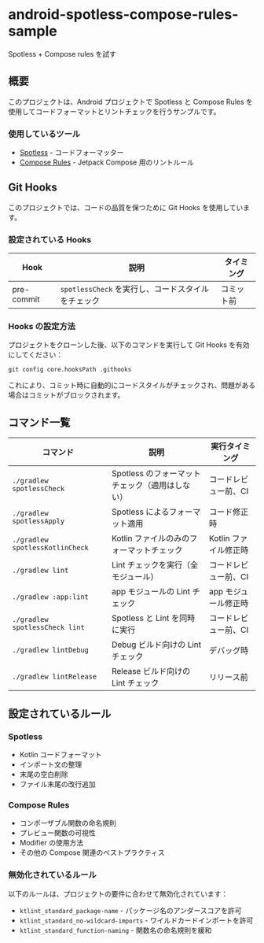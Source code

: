 # android-spotless-compose-rules-sample

Spotless + Compose rules を試す

## 概要

このプロジェクトは、Android プロジェクトで Spotless と Compose Rules を使用してコードフォーマットとリントチェックを行うサンプルです。

### 使用しているツール

-   [Spotless](https://github.com/diffplug/spotless) - コードフォーマッター
-   [Compose Rules](https://github.com/mrmans0n/compose-rules) - Jetpack Compose 用のリントルール

## Git Hooks

このプロジェクトでは、コードの品質を保つために Git Hooks を使用しています。

### 設定されている Hooks

| Hook       | 説明                                               | タイミング |
| ---------- | -------------------------------------------------- | ---------- |
| pre-commit | `spotlessCheck` を実行し、コードスタイルをチェック | コミット前 |

### Hooks の設定方法

プロジェクトをクローンした後、以下のコマンドを実行して Git Hooks を有効にしてください：

```shell
git config core.hooksPath .githooks
```

これにより、コミット時に自動的にコードスタイルがチェックされ、問題がある場合はコミットがブロックされます。

## コマンド一覧

| コマンド                        | 説明                                            | 実行タイミング        |
| ------------------------------- | ----------------------------------------------- | --------------------- |
| `./gradlew spotlessCheck`       | Spotless のフォーマットチェック（適用はしない） | コードレビュー前、CI  |
| `./gradlew spotlessApply`       | Spotless によるフォーマット適用                 | コード修正時          |
| `./gradlew spotlessKotlinCheck` | Kotlin ファイルのみのフォーマットチェック       | Kotlin ファイル修正時 |
| `./gradlew lint`                | Lint チェックを実行（全モジュール）             | コードレビュー前、CI  |
| `./gradlew :app:lint`           | app モジュールの Lint チェック                  | app モジュール修正時  |
| `./gradlew spotlessCheck lint`  | Spotless と Lint を同時に実行                   | コードレビュー前、CI  |
| `./gradlew lintDebug`           | Debug ビルド向けの Lint チェック                | デバッグ時            |
| `./gradlew lintRelease`         | Release ビルド向けの Lint チェック              | リリース前            |

## 設定されているルール

### Spotless

-   Kotlin コードフォーマット
-   インポート文の整理
-   末尾の空白削除
-   ファイル末尾の改行追加

### Compose Rules

-   コンポーザブル関数の命名規則
-   プレビュー関数の可視性
-   Modifier の使用方法
-   その他の Compose 関連のベストプラクティス

### 無効化されているルール

以下のルールは、プロジェクトの要件に合わせて無効化されています：

-   `ktlint_standard_package-name` - パッケージ名のアンダースコアを許可
-   `ktlint_standard_no-wildcard-imports` - ワイルドカードインポートを許可
-   `ktlint_standard_function-naming` - 関数名の命名規則を緩和
